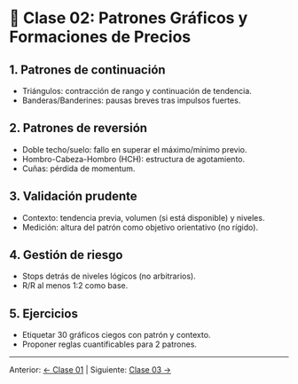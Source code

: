 # 📐 Clase 02: Patrones Gráficos y Formaciones de Precios

## 1. Patrones de continuación
- Triángulos: contracción de rango y continuación de tendencia.
- Banderas/Banderines: pausas breves tras impulsos fuertes.

## 2. Patrones de reversión
- Doble techo/suelo: fallo en superar el máximo/mínimo previo.
- Hombro-Cabeza-Hombro (HCH): estructura de agotamiento.
- Cuñas: pérdida de momentum.

## 3. Validación prudente
- Contexto: tendencia previa, volumen (si está disponible) y niveles.
- Medición: altura del patrón como objetivo orientativo (no rígido).

## 4. Gestión de riesgo
- Stops detrás de niveles lógicos (no arbitrarios).
- R/R al menos 1:2 como base.

## 5. Ejercicios
- Etiquetar 30 gráficos ciegos con patrón y contexto.
- Proponer reglas cuantificables para 2 patrones.

---
Anterior: [← Clase 01](Clase_01_Fundamentos_del_Analisis_Tecnico.md) | Siguiente: [Clase 03 →](Clase_03_Indicadores_Tecnicos_Clave.md)
